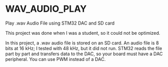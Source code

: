 # WAV_AUDIO_PLAY
Play .wav Audio File using STM32 DAC and SD card 

This project was done when I was a student, so it could not be optimized.

In this project, a .wav audio file is stored on an SD card. An audio file is 8 bits at 16 kHz; I tested with 48 kHz, but it did not run.
STM32 reads the file part by part and transfers data to the DAC, so your board must have a DAC peripheral. You can use PWM instead of a DAC.

